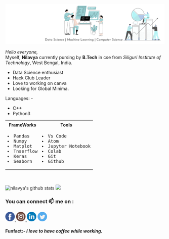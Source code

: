 
<p><img src= "https://github.com/nilavya2000/nilavya2000/blob/master/images/linkedin%20cover%20image.png"> </p>

_Hello everyone,_ <br> Myself, **Nilavya** currently pursing by **B.Tech** in cse from _Siliguri Institute of Technology_, West Bengal, India.<br>
<ul> <li> Data Science enthusiast </li>
    <li> Hack Club Leader </li>
  <li> Love to working on canva </li> 
  <li> Looking for Global Minima. </li> </ul>
  Languages: - 
  <ul> <li> C++ </li><li> Python3 </li></ul>
  <!--Frameworks: -
  <ul><li>Pandas</li><li>Numpy</li><li>Matplot</li><li>Tnserflow</li><li>Keras</li><li>Seaboen</li></ul>
  Tools:-
  <ul><li>Vs Code</li><li>Atom</li><li>Jupyter Notebook</li><li>Colab</li><li>Github</li></ul> --> 
<table><tr><th>FrameWorks</th><th>Tools</th></tr><tr><td><pre><li>Pandas</li><li>Numpy</li><li>Matplot</li><li>Tnserflow</li><li>Keras</li><li>Seaborn</li></pre></td><td><pre><li>Vs Code</li><li>Atom</li><li>Jupyter Notebook</li><li>Colab</li><li>Git</li><li>Github</li></pre></td></tr></table>
  
<!--
#### This year aiming for : - 
- Hacktoberfest
- GSOC -->
<!--
#### Currently Working on : 
[Pyflow](https://github.com/nilavya2000/pyflow)
-->

<br> </br>
![nilavya's github stats](https://github-readme-stats.vercel.app/api?username=nilavya2000) <a href="https://github.com/nilavya2000"><img src="https://github-readme-stats.vercel.app/api/top-langs/?username=nilavya2000&theme=light&hide_langs_below=1" /> </a>

### You can connect 📫 me on : 
<a href="https://www.facebook.com/nilavya.das.1">
    <img src="https://github.com/nilavya2000/nilavya2000/blob/master/images/facebook.png" height="30" width="30">
 </a> <a href="https://www.instagram.com/_n_i_l_a_v_y_a_/"><img src="https://github.com/nilavya2000/nilavya2000/blob/master/images/instagram.png" height="30" width="30"> </a> <a href="https://www.linkedin.com/in/nilavya-das-0ba627173/"><img src="https://github.com/nilavya2000/nilavya2000/blob/master/images/linkedin.png" height="30" width="30"></a> <a href="https://twitter.com/Nilavya1"> <img src="https://github.com/nilavya2000/nilavya2000/blob/master/images/twitter.png" height="30" width="30"></a>
 
 
 
<!--[![linkedin](https://img.shields.io/badge/-nilavya-blue?style=flat-square&logo=Linkedin&logoColor=white&link=https://www.linkedin.com/in/nilavya-das-0ba627173/)](https://www.linkedin.com/in/nilavya-das-0ba627173/) ![Github](https://img.shields.io/github/followers/nilavya2000?style=social) ![Twitter Follow](https://img.shields.io/twitter/follow/Nilavya1?style=social)-->

####  Funfact:-   _I love to have coffee while working._ 
<!--
**nilavya2000/nilavya2000** is a ✨ _special_ ✨ repository because its `README.md` (this file) appears on your GitHub profile.

Here are some ideas to get you started:

- 🔭 I’m currently working on ...
- 🌱 I’m currently learning ...df
- 👯 I’m looking to collaborate on ...
- 🤔 I’m looking for help with ...
- 💬 Ask me about ...
- 📫 How to reach me: ...
- 😄 Pronouns: ...
- ⚡ Fun fact: ...


# Hi there 👋
## I am currently exploring in Machine Learning and Deep learning 🔭 and looking :eyes: for projects to contrtibute .
-->

